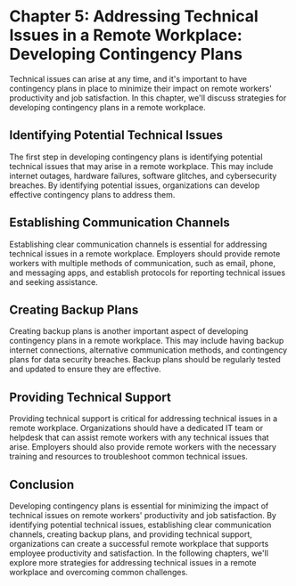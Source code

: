 Chapter 5: Addressing Technical Issues in a Remote Workplace: Developing Contingency Plans
==========================================================================================

Technical issues can arise at any time, and it's important to have contingency plans in place to minimize their impact on remote workers' productivity and job satisfaction. In this chapter, we'll discuss strategies for developing contingency plans in a remote workplace.

Identifying Potential Technical Issues
--------------------------------------

The first step in developing contingency plans is identifying potential technical issues that may arise in a remote workplace. This may include internet outages, hardware failures, software glitches, and cybersecurity breaches. By identifying potential issues, organizations can develop effective contingency plans to address them.

Establishing Communication Channels
-----------------------------------

Establishing clear communication channels is essential for addressing technical issues in a remote workplace. Employers should provide remote workers with multiple methods of communication, such as email, phone, and messaging apps, and establish protocols for reporting technical issues and seeking assistance.

Creating Backup Plans
---------------------

Creating backup plans is another important aspect of developing contingency plans in a remote workplace. This may include having backup internet connections, alternative communication methods, and contingency plans for data security breaches. Backup plans should be regularly tested and updated to ensure they are effective.

Providing Technical Support
---------------------------

Providing technical support is critical for addressing technical issues in a remote workplace. Organizations should have a dedicated IT team or helpdesk that can assist remote workers with any technical issues that arise. Employers should also provide remote workers with the necessary training and resources to troubleshoot common technical issues.

Conclusion
----------

Developing contingency plans is essential for minimizing the impact of technical issues on remote workers' productivity and job satisfaction. By identifying potential technical issues, establishing clear communication channels, creating backup plans, and providing technical support, organizations can create a successful remote workplace that supports employee productivity and satisfaction. In the following chapters, we'll explore more strategies for addressing technical issues in a remote workplace and overcoming common challenges.
